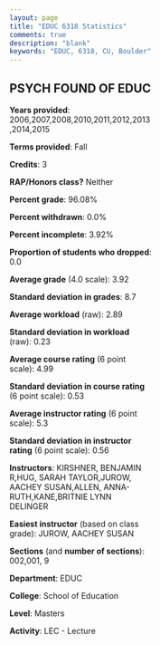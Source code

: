 ```yaml
---
layout: page
title: "EDUC 6318 Statistics"
comments: true
description: "blank"
keywords: "EDUC, 6318, CU, Boulder"
--- 
```

<head>
<script src="https://ajax.googleapis.com/ajax/libs/jquery/2.1.3/jquery.min.js"></script>
<script src="https://dl.dropboxusercontent.com/s/pc42nxpaw1ea4o9/highcharts.js?dl=0"></script>
<!-- <script src="../assets/js/highcharts.js"></script> -->
<style type="text/css">@font-face {
	font-family: "Bebas Neue";
	src: url(https://www.filehosting.org/file/details/544349/BebasNeue%20Regular.otf) format("opentype");
	}
	h1.Bebas { 
		font-family: "Bebas Neue", Verdana, Tahoma;
	}
</style>
</head>
<body>
	<div id="container" style="float: right; width: 45%; height: 88%; margin-left: 2.5%; margin-right: 2.5%;"></div>
	<script language="JavaScript">
		$(document).ready(function() {
		var chart = {type: 'column'};
		var title = {text: 'Grade Distribution'};
		var xAxis = {categories: ['A','B','C','D','F'],crosshair: true};
		var yAxis = {min: 0,title: {text: 'Percentage'}};
		var tooltip = {headerFormat: '<center><b><span style="font-size:20px">{point.key}</span></b></center>',
		               pointFormat: '<td style="padding:0"><b>{point.y:.1f}%</b></td>',
		               footerFormat: '</table>',shared: true,useHTML: true};
		var plotOptions = {column: {pointPadding: 0.0,borderWidth: 0}};  
		var credits = {enabled: false};var series= [{name: 'Percent',data: [96.97,1.21,0.0,0.0,1.82,]}];
		var json = {};
		json.chart = chart;
		json.title = title;
		json.tooltip = tooltip;
		json.xAxis = xAxis;
		json.yAxis = yAxis;  
		json.series = series;
		json.plotOptions = plotOptions;  
		json.credits = credits;
		$('#container').highcharts(json);
	});
	</script>
</body>
			   
## PSYCH FOUND OF EDUC

**Years provided**: 2006,2007,2008,2010,2011,2012,2013,2014,2015

**Terms provided**: Fall

**Credits**: 3

**RAP/Honors class?** Neither

**Percent grade**: 96.08%

**Percent withdrawn**: 0.0%

**Percent incomplete**: 3.92%

**Proportion of students who dropped**: 0.0

**Average grade** (4.0 scale): 3.92

**Standard deviation in grades**: 8.7

**Average workload** (raw): 2.89

**Standard deviation in workload** (raw): 0.23

**Average course rating** (6 point scale): 4.99

**Standard deviation in course rating** (6 point scale): 0.53

**Average instructor rating** (6 point scale): 5.3

**Standard deviation in instructor rating** (6 point scale): 0.56

**Instructors**: KIRSHNER, BENJAMIN R,HUG, SARAH TAYLOR,JUROW, AACHEY SUSAN,ALLEN, ANNA-RUTH,KANE,BRITNIE LYNN DELINGER

**Easiest instructor** (based on class grade): JUROW, AACHEY SUSAN

**Sections** (and **number of sections**): 002,001, 9

**Department**: EDUC

**College**: School of Education

**Level**: Masters

**Activity**: LEC - Lecture